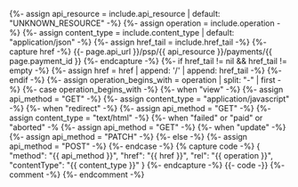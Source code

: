 {%- assign api_resource = include.api_resource  | default: "UNKNOWN_RESOURCE" -%}
{%- assign operation = include.operation -%}
{%- assign content_type = include.content_type | default: "application/json" -%}
{%- assign href_tail = include.href_tail -%}
{%- capture href -%}
{{- page.api_url }}/psp/{{ api_resource }}/payments/{{ page.payment_id }}
{%- endcapture -%}
{%- if href_tail != nil && href_tail != empty -%}
    {%- assign href = href | append: '/' | append: href_tail -%}
{%- endif -%}
{%- assign operation_begins_with = operation | split: "-" | first -%}
{%- case operation_begins_with -%}
    {%- when "view" -%}
        {%- assign api_method = "GET" -%}
        {%- assign content_type = "application/javascript" -%}
    {%- when "redirect" -%}
        {%- assign api_method = "GET" -%}
        {%- assign content_type = "text/html" -%}
    {%- when "failed" or "paid" or "aborted" -%
        {%- assign api_method = "GET" -%}
    {%- when "update" -%}
        {%- assign api_method = "PATCH" -%}
    {%- else -%}
        {%- assign api_method = "POST" -%}
{%- endcase -%}
{% capture code -%}
        {
            "method": "{{ api_method }}",
            "href": "{{ href }}",
            "rel": "{{ operation }}",
            "contentType": "{{ content_type }}"
        }
{%- endcapture -%}
{{- code -}}
{%- comment -%}
{%- endcomment -%}
